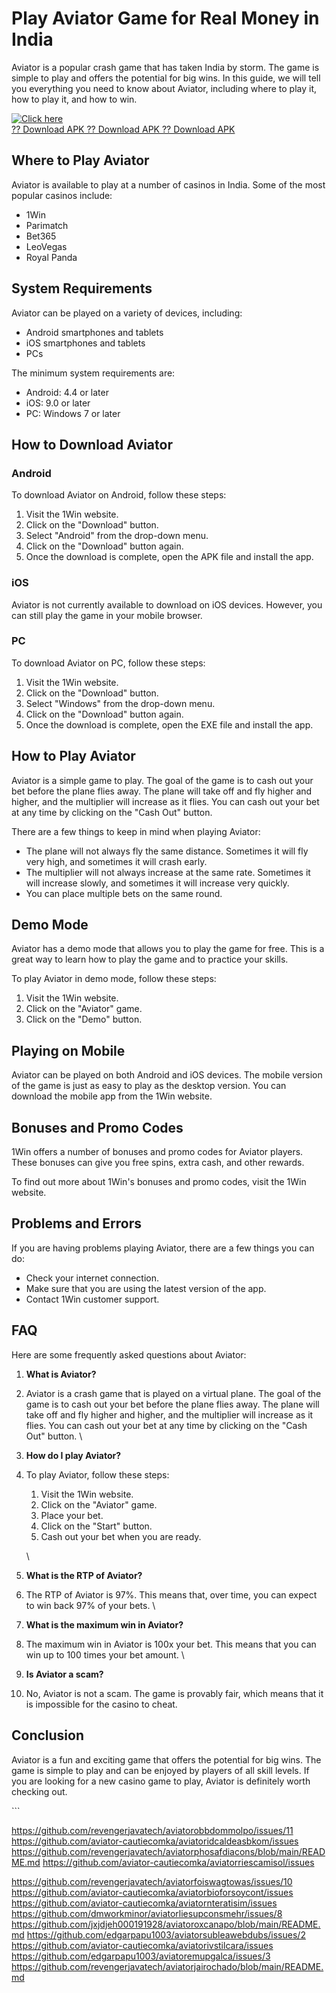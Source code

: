 # Play Aviator Game for Real Money in India

Aviator is a popular crash game that has taken India by storm. The game
is simple to play and offers the potential for big wins. In this guide,
we will tell you everything you need to know about Aviator, including
where to play it, how to play it, and how to win.

[![Click
here](https://readscoops.com/wp-content/uploads/2023/03/Readscoop-aviator-1-1.jpg)](https://traff.sbs/deff)\
[?? Download APK ?? Download APK ?? Download
APK](https://traff.sbs/deff)

## Where to Play Aviator

Aviator is available to play at a number of casinos in India. Some of
the most popular casinos include:

-   1Win
-   Parimatch
-   Bet365
-   LeoVegas
-   Royal Panda

## System Requirements

Aviator can be played on a variety of devices, including:

-   Android smartphones and tablets
-   iOS smartphones and tablets
-   PCs

The minimum system requirements are:

-   Android: 4.4 or later
-   iOS: 9.0 or later
-   PC: Windows 7 or later

## How to Download Aviator

### Android

To download Aviator on Android, follow these steps:

1.  Visit the 1Win website.
2.  Click on the "Download" button.
3.  Select "Android" from the drop-down menu.
4.  Click on the "Download" button again.
5.  Once the download is complete, open the APK file and install the
    app.

### iOS

Aviator is not currently available to download on iOS devices. However,
you can still play the game in your mobile browser.

### PC

To download Aviator on PC, follow these steps:

1.  Visit the 1Win website.
2.  Click on the "Download" button.
3.  Select "Windows" from the drop-down menu.
4.  Click on the "Download" button again.
5.  Once the download is complete, open the EXE file and install the
    app.

## How to Play Aviator

Aviator is a simple game to play. The goal of the game is to cash out
your bet before the plane flies away. The plane will take off and fly
higher and higher, and the multiplier will increase as it flies. You can
cash out your bet at any time by clicking on the "Cash Out"
button.

There are a few things to keep in mind when playing Aviator:

-   The plane will not always fly the same distance. Sometimes it will
    fly very high, and sometimes it will crash early.
-   The multiplier will not always increase at the same rate. Sometimes
    it will increase slowly, and sometimes it will increase very
    quickly.
-   You can place multiple bets on the same round.

## Demo Mode

Aviator has a demo mode that allows you to play the game for free. This
is a great way to learn how to play the game and to practice your
skills.

To play Aviator in demo mode, follow these steps:

1.  Visit the 1Win website.
2.  Click on the "Aviator" game.
3.  Click on the "Demo" button.

## Playing on Mobile

Aviator can be played on both Android and iOS devices. The mobile
version of the game is just as easy to play as the desktop version. You
can download the mobile app from the 1Win website.

## Bonuses and Promo Codes

1Win offers a number of bonuses and promo codes for Aviator players.
These bonuses can give you free spins, extra cash, and other rewards.

To find out more about 1Win\'s bonuses and promo codes, visit the 1Win
website.

## Problems and Errors

If you are having problems playing Aviator, there are a few things you
can do:

-   Check your internet connection.
-   Make sure that you are using the latest version of the app.
-   Contact 1Win customer support.

## FAQ

Here are some frequently asked questions about Aviator:

1.  **What is Aviator?**
2.  Aviator is a crash game that is played on a virtual plane. The goal
    of the game is to cash out your bet before the plane flies away. The
    plane will take off and fly higher and higher, and the multiplier
    will increase as it flies. You can cash out your bet at any time by
    clicking on the "Cash Out" button.
    \
3.  **How do I play Aviator?**
4.  To play Aviator, follow these steps:
    1.  Visit the 1Win website.
    2.  Click on the "Aviator" game.
    3.  Place your bet.
    4.  Click on the "Start" button.
    5.  Cash out your bet when you are ready.

    \
5.  **What is the RTP of Aviator?**
6.  The RTP of Aviator is 97%. This means that, over time, you can
    expect to win back 97% of your bets.
    \
7.  **What is the maximum win in Aviator?**
8.  The maximum win in Aviator is 100x your bet. This means that you can
    win up to 100 times your bet amount.
    \
9.  **Is Aviator a scam?**
10. No, Aviator is not a scam. The game is provably fair, which means
    that it is impossible for the casino to cheat.

## Conclusion

Aviator is a fun and exciting game that offers the potential for big
wins. The game is simple to play and can be enjoyed by players of all
skill levels. If you are looking for a new casino game to play, Aviator
is definitely worth checking out.

\`\`\`

https://github.com/revengerjavatech/aviatorobbdommolpo/issues/11
https://github.com/aviator-cautiecomka/aviatoridcaldeasbkom/issues
https://github.com/revengerjavatech/aviatorphosafdiacons/blob/main/README.md
https://github.com/aviator-cautiecomka/aviatorriescamisol/issues


https://github.com/revengerjavatech/aviatorfoiswagtowas/issues/10
https://github.com/aviator-cautiecomka/aviatorbioforsoycont/issues
https://github.com/aviator-cautiecomka/aviatornteratisim/issues
https://github.com/dmworkminor/aviatorliesupconsmehr/issues/8
https://github.com/jxjdjeh000191928/aviatoroxcanapo/blob/main/README.md
https://github.com/edgarpapu1003/aviatorsubleawebdubs/issues/2
https://github.com/aviator-cautiecomka/aviatorivstilcara/issues
https://github.com/edgarpapu1003/aviatoremupgalca/issues/3
https://github.com/revengerjavatech/aviatorjairochado/blob/main/README.md
